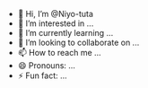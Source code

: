 - 👋 Hi, I’m @Niyo-tuta
- 👀 I’m interested in ...
- 🌱 I’m currently learning ...
- 💞️ I’m looking to collaborate on ...
- 📫 How to reach me ...
- 😄 Pronouns: ...
- ⚡ Fun fact: ...

<!---
Niyo-tuta/Niyo-tuta is a ✨ special ✨ repository because its `README.md` (this file) appears on your GitHub profile.
You can click the Preview link to take a look at your changes.
--->
